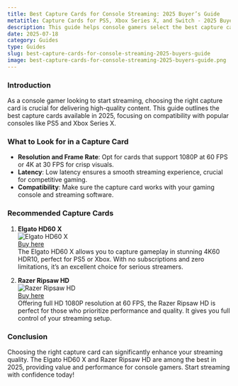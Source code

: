 ```yaml
---
title: Best Capture Cards for Console Streaming: 2025 Buyer’s Guide
metatitle: Capture Cards for PS5, Xbox Series X, and Switch - 2025 Buyer’s Guide
description: This guide helps console gamers select the best capture card for streaming gameplay, featuring detailed comparisons and setup tips.
date: 2025-07-18
category: Guides
type: Guides
slug: best-capture-cards-for-console-streaming-2025-buyers-guide
image: best-capture-cards-for-console-streaming-2025-buyers-guide.png
---
```


### Introduction
As a console gamer looking to start streaming, choosing the right capture card is crucial for delivering high-quality content. This guide outlines the best capture cards available in 2025, focusing on compatibility with popular consoles like PS5 and Xbox Series X.

### What to Look for in a Capture Card
- **Resolution and Frame Rate**: Opt for cards that support 1080P at 60 FPS or 4K at 30 FPS for crisp visuals.
- **Latency**: Low latency ensures a smooth streaming experience, crucial for competitive gaming.
- **Compatibility**: Make sure the capture card works with your gaming console and streaming software.

### Recommended Capture Cards

1. **Elgato HD60 X**  
   ![Elgato HD60 X](https://www.gamestreamingsetup.com/elgato-hd60-x.jpg)  
   [Buy here](https://amzn.to/4dZtxVc)  
   The Elgato HD60 X allows you to capture gameplay in stunning 4K60 HDR10, perfect for PS5 or Xbox. With no subscriptions and zero limitations, it’s an excellent choice for serious streamers.

2. **Razer Ripsaw HD**  
   ![Razer Ripsaw HD](https://www.gamestreamingsetup.com/razer-ripsaw-hd.jpg)  
   [Buy here](https://amzn.to/448keyM)  
   Offering full HD 1080P resolution at 60 FPS, the Razer Ripsaw HD is perfect for those who prioritize performance and quality. It gives you full control of your streaming setup.

### Conclusion
Choosing the right capture card can significantly enhance your streaming quality. The Elgato HD60 X and Razer Ripsaw HD are among the best in 2025, providing value and performance for console gamers. Start streaming with confidence today!